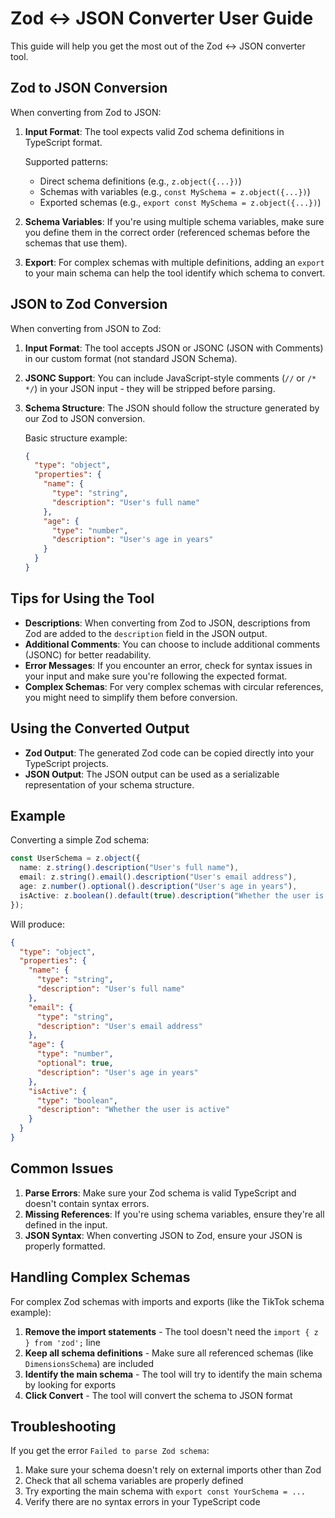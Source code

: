 # Zod ↔️ JSON Converter User Guide

This guide will help you get the most out of the Zod ↔️ JSON converter tool.

## Zod to JSON Conversion

When converting from Zod to JSON:

1. **Input Format**: The tool expects valid Zod schema definitions in TypeScript format.

   Supported patterns:
   - Direct schema definitions (e.g., `z.object({...})`)
   - Schemas with variables (e.g., `const MySchema = z.object({...})`)
   - Exported schemas (e.g., `export const MySchema = z.object({...})`)

2. **Schema Variables**: If you're using multiple schema variables, make sure you define them in the correct order (referenced schemas before the schemas that use them).

3. **Export**: For complex schemas with multiple definitions, adding an `export` to your main schema can help the tool identify which schema to convert.

## JSON to Zod Conversion

When converting from JSON to Zod:

1. **Input Format**: The tool accepts JSON or JSONC (JSON with Comments) in our custom format (not standard JSON Schema).

2. **JSONC Support**: You can include JavaScript-style comments (`//` or `/* */`) in your JSON input - they will be stripped before parsing.

3. **Schema Structure**: The JSON should follow the structure generated by our Zod to JSON conversion.

   Basic structure example:
   ```json
   {
     "type": "object",
     "properties": {
       "name": {
         "type": "string",
         "description": "User's full name"
       },
       "age": {
         "type": "number",
         "description": "User's age in years"
       }
     }
   }
   ```

## Tips for Using the Tool

- **Descriptions**: When converting from Zod to JSON, descriptions from Zod are added to the `description` field in the JSON output.
- **Additional Comments**: You can choose to include additional comments (JSONC) for better readability.
- **Error Messages**: If you encounter an error, check for syntax issues in your input and make sure you're following the expected format.
- **Complex Schemas**: For very complex schemas with circular references, you might need to simplify them before conversion.

## Using the Converted Output

- **Zod Output**: The generated Zod code can be copied directly into your TypeScript projects.
- **JSON Output**: The JSON output can be used as a serializable representation of your schema structure.

## Example

Converting a simple Zod schema:

```typescript
const UserSchema = z.object({
  name: z.string().description("User's full name"),
  email: z.string().email().description("User's email address"),
  age: z.number().optional().description("User's age in years"),
  isActive: z.boolean().default(true).description("Whether the user is active")
});
```

Will produce:

```json
{
  "type": "object",
  "properties": {
    "name": {
      "type": "string",
      "description": "User's full name"
    },
    "email": {
      "type": "string",
      "description": "User's email address"
    },
    "age": {
      "type": "number",
      "optional": true,
      "description": "User's age in years"
    },
    "isActive": {
      "type": "boolean",
      "description": "Whether the user is active"
    }
  }
}
```

## Common Issues

1. **Parse Errors**: Make sure your Zod schema is valid TypeScript and doesn't contain syntax errors.
2. **Missing References**: If you're using schema variables, ensure they're all defined in the input.
3. **JSON Syntax**: When converting JSON to Zod, ensure your JSON is properly formatted.

## Handling Complex Schemas

For complex Zod schemas with imports and exports (like the TikTok schema example):

1. **Remove the import statements** - The tool doesn't need the `import { z } from 'zod';` line
2. **Keep all schema definitions** - Make sure all referenced schemas (like `DimensionsSchema`) are included
3. **Identify the main schema** - The tool will try to identify the main schema by looking for exports
4. **Click Convert** - The tool will convert the schema to JSON format

## Troubleshooting

If you get the error `Failed to parse Zod schema`:

1. Make sure your schema doesn't rely on external imports other than Zod
2. Check that all schema variables are properly defined
3. Try exporting the main schema with `export const YourSchema = ...`
4. Verify there are no syntax errors in your TypeScript code